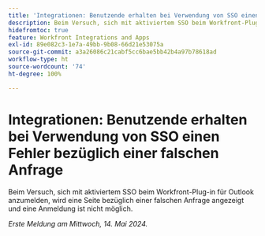 ```yaml
---
title: 'Integrationen: Benutzende erhalten bei Verwendung von SSO einen Fehler bezüglich einer falschen Anfrage'
description: Beim Versuch, sich mit aktiviertem SSO beim Workfront-Plug-in für Outlook anzumelden, wird eine Seite bezüglich einer falschen Anfrage angezeigt und eine Anmeldung ist nicht möglich.
hidefromtoc: true
feature: Workfront Integrations and Apps
exl-id: 89e082c3-1e7a-49bb-9b08-66d21e53075a
source-git-commit: a3a26086c21cabf5cc6bae5bb42b4a97b78618ad
workflow-type: ht
source-wordcount: '74'
ht-degree: 100%

---
```


# Integrationen: Benutzende erhalten bei Verwendung von SSO einen Fehler bezüglich einer falschen Anfrage

Beim Versuch, sich mit aktiviertem SSO beim Workfront-Plug-in für Outlook anzumelden, wird eine Seite bezüglich einer falschen Anfrage angezeigt und eine Anmeldung ist nicht möglich.

_Erste Meldung am Mittwoch, 14. Mai 2024._
